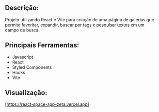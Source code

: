 ## Descrição:
Projeto utilizando React e Vite para criação de uma página de galerias que permite favoritar, expandir, buscar por tags e pesquisar textos em um campo de busca.


## Principais Ferramentas:
* Javascript
* React
* Styled Components
* Hooks
* Vite

## Visualização:
[https://react-space-app-zeta.vercel.app]
